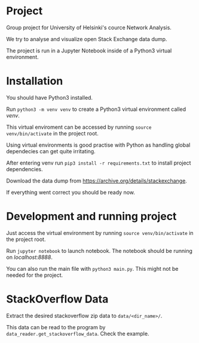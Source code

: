 # Project

Group project for University of Helsinki's cource Network Analysis. 

We try to analyse and visualize open Stack Exchange data dump.

The project is run in a Jupyter Notebook inside of a Python3 virtual environment.

# Installation

You should have Python3 installed.

Run `python3 -m venv venv` to create a Python3 virtual environment called _venv_.

This virtual enviroment can be accessed by running `source venv/bin/activate` in the project root.

Using virtual environments is good practise with Python as handling global dependecies can get quite irritating.

After entering venv run `pip3 install -r requirements.txt` to install project dependencies.

Download the data dump from https://archive.org/details/stackexchange.

If everything went correct you should be ready now.

# Development and running project

Just access the virtual environment by running `source venv/bin/activate` in the project root.

Run `jupyter notebook` to launch notebook. The notebook should be running on _localhost:8888_.

You can also run the main file with `python3 main.py`. This might not be needed for the project.

# StackOverflow Data

Extract the desired stackoverflow zip data to `data/<dir_name>/`.

This data can be read to the program by `data_reader.get_stackoverflow_data`. Check the example.
